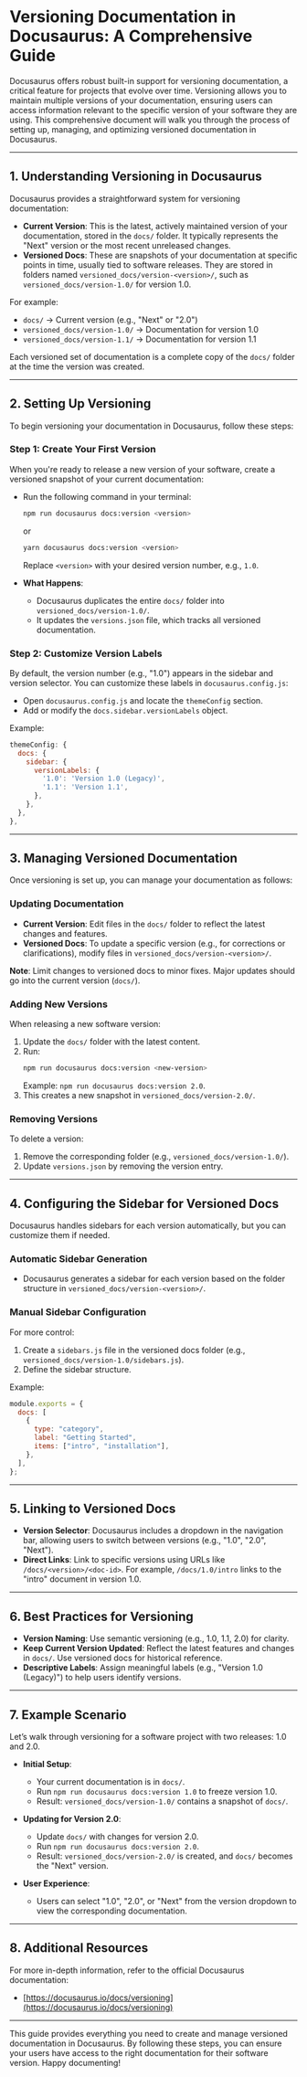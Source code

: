 # Versioning Documentation in Docusaurus: A Comprehensive Guide

Docusaurus offers robust built-in support for versioning documentation, a critical feature for projects that evolve over time. Versioning allows you to maintain multiple versions of your documentation, ensuring users can access information relevant to the specific version of your software they are using. This comprehensive document will walk you through the process of setting up, managing, and optimizing versioned documentation in Docusaurus.

---

## 1. Understanding Versioning in Docusaurus

Docusaurus provides a straightforward system for versioning documentation:

- **Current Version**: This is the latest, actively maintained version of your documentation, stored in the `docs/` folder. It typically represents the "Next" version or the most recent unreleased changes.
- **Versioned Docs**: These are snapshots of your documentation at specific points in time, usually tied to software releases. They are stored in folders named `versioned_docs/version-<version>/`, such as `versioned_docs/version-1.0/` for version 1.0.

For example:

- `docs/` → Current version (e.g., "Next" or "2.0")
- `versioned_docs/version-1.0/` → Documentation for version 1.0
- `versioned_docs/version-1.1/` → Documentation for version 1.1

Each versioned set of documentation is a complete copy of the `docs/` folder at the time the version was created.

---

## 2. Setting Up Versioning

To begin versioning your documentation in Docusaurus, follow these steps:

### Step 1: Create Your First Version

When you're ready to release a new version of your software, create a versioned snapshot of your current documentation:

- Run the following command in your terminal:

  ```bash
  npm run docusaurus docs:version <version>
  ```

  or

  ```bash
  yarn docusaurus docs:version <version>
  ```

  Replace `<version>` with your desired version number, e.g., `1.0`.

- **What Happens**:
  - Docusaurus duplicates the entire `docs/` folder into `versioned_docs/version-1.0/`.
  - It updates the `versions.json` file, which tracks all versioned documentation.

### Step 2: Customize Version Labels

By default, the version number (e.g., "1.0") appears in the sidebar and version selector. You can customize these labels in `docusaurus.config.js`:

- Open `docusaurus.config.js` and locate the `themeConfig` section.
- Add or modify the `docs.sidebar.versionLabels` object.

Example:

```javascript
themeConfig: {
  docs: {
    sidebar: {
      versionLabels: {
        '1.0': 'Version 1.0 (Legacy)',
        '1.1': 'Version 1.1',
      },
    },
  },
},
```

---

## 3. Managing Versioned Documentation

Once versioning is set up, you can manage your documentation as follows:

### Updating Documentation

- **Current Version**: Edit files in the `docs/` folder to reflect the latest changes and features.
- **Versioned Docs**: To update a specific version (e.g., for corrections or clarifications), modify files in `versioned_docs/version-<version>/`.

**Note**: Limit changes to versioned docs to minor fixes. Major updates should go into the current version (`docs/`).

### Adding New Versions

When releasing a new software version:

1. Update the `docs/` folder with the latest content.
2. Run:
   ```bash
   npm run docusaurus docs:version <new-version>
   ```
   Example: `npm run docusaurus docs:version 2.0`.
3. This creates a new snapshot in `versioned_docs/version-2.0/`.

### Removing Versions

To delete a version:

1. Remove the corresponding folder (e.g., `versioned_docs/version-1.0/`).
2. Update `versions.json` by removing the version entry.

---

## 4. Configuring the Sidebar for Versioned Docs

Docusaurus handles sidebars for each version automatically, but you can customize them if needed.

### Automatic Sidebar Generation

- Docusaurus generates a sidebar for each version based on the folder structure in `versioned_docs/version-<version>/`.

### Manual Sidebar Configuration

For more control:

1. Create a `sidebars.js` file in the versioned docs folder (e.g., `versioned_docs/version-1.0/sidebars.js`).
2. Define the sidebar structure.

Example:

```javascript
module.exports = {
  docs: [
    {
      type: "category",
      label: "Getting Started",
      items: ["intro", "installation"],
    },
  ],
};
```

---

## 5. Linking to Versioned Docs

- **Version Selector**: Docusaurus includes a dropdown in the navigation bar, allowing users to switch between versions (e.g., "1.0", "2.0", "Next").
- **Direct Links**: Link to specific versions using URLs like `/docs/<version>/<doc-id>`. For example, `/docs/1.0/intro` links to the "intro" document in version 1.0.

---

## 6. Best Practices for Versioning

- **Version Naming**: Use semantic versioning (e.g., 1.0, 1.1, 2.0) for clarity.
- **Keep Current Version Updated**: Reflect the latest features and changes in `docs/`. Use versioned docs for historical reference.
- **Descriptive Labels**: Assign meaningful labels (e.g., "Version 1.0 (Legacy)") to help users identify versions.

---

## 7. Example Scenario

Let’s walk through versioning for a software project with two releases: 1.0 and 2.0.

- **Initial Setup**:

  - Your current documentation is in `docs/`.
  - Run `npm run docusaurus docs:version 1.0` to freeze version 1.0.
  - Result: `versioned_docs/version-1.0/` contains a snapshot of `docs/`.

- **Updating for Version 2.0**:

  - Update `docs/` with changes for version 2.0.
  - Run `npm run docusaurus docs:version 2.0`.
  - Result: `versioned_docs/version-2.0/` is created, and `docs/` becomes the "Next" version.

- **User Experience**:
  - Users can select "1.0", "2.0", or "Next" from the version dropdown to view the corresponding documentation.

---

## 8. Additional Resources

For more in-depth information, refer to the official Docusaurus documentation:

- [https://docusaurus.io/docs/versioning](https://docusaurus.io/docs/versioning)

---

This guide provides everything you need to create and manage versioned documentation in Docusaurus. By following these steps, you can ensure your users have access to the right documentation for their software version. Happy documenting!
